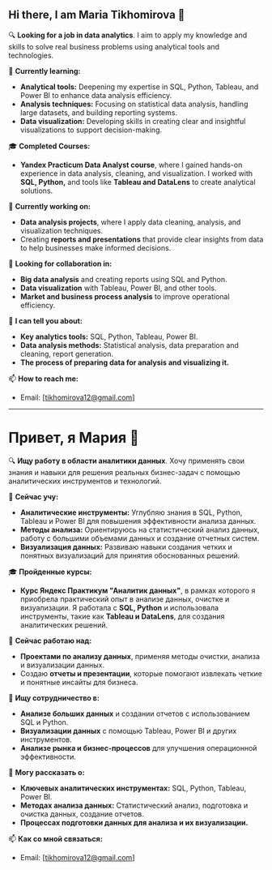 ## Hi there, I am Maria Tikhomirova 👋

🔍 **Looking for a job in data analytics**. I aim to apply my knowledge and skills to solve real business problems using analytical tools and technologies.

🌱 **Currently learning:**  
- **Analytical tools:** Deepening my expertise in SQL, Python, Tableau, and Power BI to enhance data analysis efficiency.  
- **Analysis techniques:** Focusing on statistical data analysis, handling large datasets, and building reporting systems.  
- **Data visualization:** Developing skills in creating clear and insightful visualizations to support decision-making.

🎓 **Completed Courses:**  
- **Yandex Practicum Data Analyst course**, where I gained hands-on experience in data analysis, cleaning, and visualization. I worked with **SQL, Python,** and tools like **Tableau and DataLens** to create analytical solutions.

🔭 **Currently working on:**  
- **Data analysis projects**, where I apply data cleaning, analysis, and visualization techniques.  
- Creating **reports and presentations** that provide clear insights from data to help businesses make informed decisions.

👯 **Looking for collaboration in:**  
- **Big data analysis** and creating reports using SQL and Python.  
- **Data visualization** with Tableau, Power BI, and other tools.  
- **Market and business process analysis** to improve operational efficiency.

💬 **I can tell you about:**  
- **Key analytics tools:** SQL, Python, Tableau, Power BI.  
- **Data analysis methods:** Statistical analysis, data preparation and cleaning, report generation.  
- **The process of preparing data for analysis and visualizing it.**

📫 **How to reach me:**  
- Email: [tikhomirova12@gmail.com]  


---

# Привет, я Мария 👋

🔍 **Ищу работу в области аналитики данных**. Хочу применять свои знания и навыки для решения реальных бизнес-задач с помощью аналитических инструментов и технологий.

🌱 **Сейчас учу:**  
- **Аналитические инструменты:** Углубляю знания в SQL, Python, Tableau и Power BI для повышения эффективности анализа данных.  
- **Методы анализа:** Ориентируюсь на статистический анализ данных, работу с большими объемами данных и создание отчетных систем.  
- **Визуализация данных:** Развиваю навыки создания четких и понятных визуализаций для принятия обоснованных решений.

🎓 **Пройденные курсы:**  
- **Курс Яндекс Практикум "Аналитик данных"**, в рамках которого я приобрела практический опыт в анализе данных, очистке и визуализации. Я работала с **SQL, Python** и использовала инструменты, такие как **Tableau и DataLens**, для создания аналитических решений.

🔭 **Сейчас работаю над:**  
- **Проектами по анализу данных**, применяя методы очистки, анализа и визуализации данных.  
- Создаю **отчеты и презентации**, которые помогают извлекать четкие и понятные инсайты для бизнеса.

👯 **Ищу сотрудничество в:**  
- **Анализе больших данных** и создании отчетов с использованием SQL и Python.  
- **Визуализации данных** с помощью Tableau, Power BI и других инструментов.  
- **Анализе рынка и бизнес-процессов** для улучшения операционной эффективности.

💬 **Могу рассказать о:**  
- **Ключевых аналитических инструментах:** SQL, Python, Tableau, Power BI.  
- **Методах анализа данных:** Статистический анализ, подготовка и очистка данных, создание отчетов.  
- **Процессах подготовки данных для анализа и их визуализации.**

📫 **Как со мной связаться:**  
- Email: [tikhomirova12@gmail.com]  
